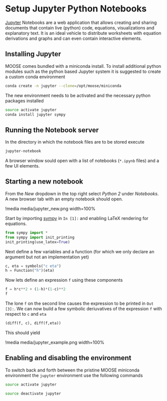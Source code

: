 # Setup Jupyter Python Notebooks

[Jupyter](http://jupyter.org/) Notebooks are a web application that allows creating and sharing documents
that contain live (python) code, equations, visualizations and explanatory text.
It is an ideal vehicle to distribute worksheets with equation derivations and
graphs and can even contain interactive elements.

## Installing Jupyter

MOOSE comes bundled with a miniconda install. To install additional python modules such
as the python based Jupyter system it is suggested to create a custom conda environment

```bash
conda create -n jupyter --clone=/opt/moose/miniconda
```

The new environment needs to be activated and the necessary python packages installed

```bash
source activate jupyter
conda install jupyter sympy
```

## Running the Notebook server

In the directory in which the notebook files are to be stored execute

```bash
jupyter-notebook
```

A browser window sould open with a list of notebooks (`*.ipynb` files) and a few UI elements.

## Starting a new notebook

From the _New_ dropdown in the top right select _Python 2_ under _Notebooks_. A new browser tab
with an empty notebook should open.

!media media/jupyter_new.png width=100%

Start by importing [sympy](http://www.sympy.org/en/index.html) in `In [1]:` and enabling LaTeX rendering for equations.

```python
from sympy import *
from sympy import init_printing
init_printing(use_latex=True)
```

Next define a few variables and a function (for which we only declare an argument but not an implementation yet)

```python
c, eta = symbols("c eta")
h = Function("h")(eta)
```

Now lets define an expression `f` using these components

``` python
f = h*c**2 + (1-h)*(1-c)**2
f
```

The lone `f` on the second line causes the expression to be printed in `Out [3]:`. We can now build a few symbolic
deriuvatives of the expression `f` with respect to `c` and `eta`

```python
(diff(f, c), diff(f,eta))
```

This should yield

!media media/jupyter_example.png width=100%

## Enabling and disabling the environment

To switch back and forth between the pristine MOOSE miniconda environment the `jupyter` environment
use the following commands

```bash
source activate jupyter
```
```bash
source deactivate jupyter
```
